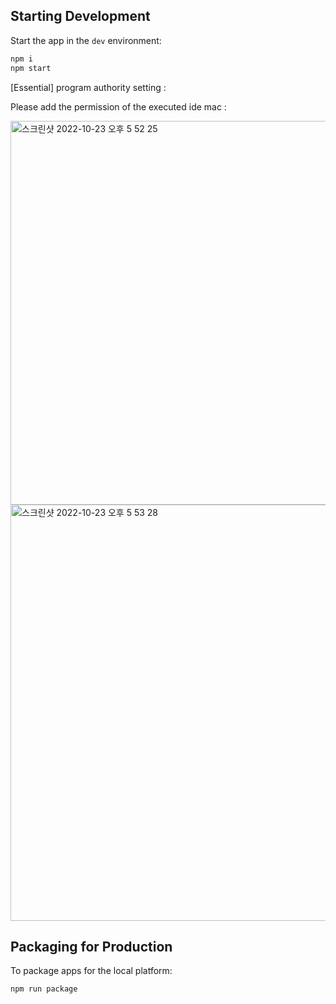 ## Starting Development

Start the app in the `dev` environment:

```bash
npm i
npm start
```

[Essential] program authority setting :

Please add the permission of the executed ide
mac : 

<img width="614" alt="스크린샷 2022-10-23 오후 5 52 25" src="https://user-images.githubusercontent.com/61400542/197383219-698a3032-c772-4bad-a236-61eb4ead779d.png">
<img width="666" alt="스크린샷 2022-10-23 오후 5 53 28" src="https://user-images.githubusercontent.com/61400542/197383236-b22d9b73-1931-40e9-97bc-c323686d9c6a.png">


## Packaging for Production

To package apps for the local platform:

```bash
npm run package
```

